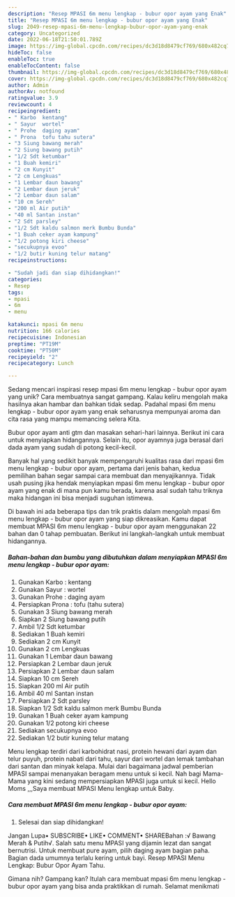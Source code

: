 ```yaml
---
description: "Resep MPASI 6m menu lengkap - bubur opor ayam yang Enak"
title: "Resep MPASI 6m menu lengkap - bubur opor ayam yang Enak"
slug: 2049-resep-mpasi-6m-menu-lengkap-bubur-opor-ayam-yang-enak
category: Uncategorized
date: 2022-06-18T21:50:01.789Z
image: https://img-global.cpcdn.com/recipes/dc3d18d8479cf769/680x482cq70/mpasi-6m-menu-lengkap-bubur-opor-ayam-foto-resep-utama.jpg
hideToc: false
enableToc: true
enableTocContent: false
thumbnail: https://img-global.cpcdn.com/recipes/dc3d18d8479cf769/680x482cq70/mpasi-6m-menu-lengkap-bubur-opor-ayam-foto-resep-utama.jpg
cover: https://img-global.cpcdn.com/recipes/dc3d18d8479cf769/680x482cq70/mpasi-6m-menu-lengkap-bubur-opor-ayam-foto-resep-utama.jpg
author: Admin
authorAv: notfound
ratingvalue: 3.9
reviewcount: 4
recipeingredient:
- " Karbo  kentang"
- " Sayur  wortel"
- " Prohe  daging ayam"
- " Prona  tofu tahu sutera"
- "3 Siung bawang merah"
- "2 Siung bawang putih"
- "1/2 Sdt ketumbar"
- "1 Buah kemiri"
- "2 cm Kunyit"
- "2 cm Lengkuas"
- "1 Lembar daun bawang"
- "2 Lembar daun jeruk"
- "2 Lembar daun salam"
- "10 cm Sereh"
- "200 ml Air putih"
- "40 ml Santan instan"
- "2 Sdt parsley"
- "1/2 Sdt kaldu salmon merk Bumbu Bunda"
- "1 Buah ceker ayam kampung"
- "1/2 potong kiri cheese"
- "secukupnya evoo"
- "1/2 butir kuning telur matang"
recipeinstructions:

- "Sudah jadi dan siap dihidangkan!"
categories:
- Resep
tags:
- mpasi
- 6m
- menu

katakunci: mpasi 6m menu 
nutrition: 166 calories
recipecuisine: Indonesian
preptime: "PT19M"
cooktime: "PT50M"
recipeyield: "2"
recipecategory: Lunch

---
```





Sedang mencari inspirasi resep mpasi 6m menu lengkap - bubur opor ayam yang unik? Cara membuatnya sangat gampang. Kalau keliru mengolah maka hasilnya akan hambar dan bahkan tidak sedap. Padahal mpasi 6m menu lengkap - bubur opor ayam yang enak seharusnya mempunyai aroma dan cita rasa yang mampu memancing selera Kita.





Bubur opor ayam anti gtm dan masakan sehari-hari lainnya. Berikut ini cara untuk menyiapkan hidangannya. Selain itu, opor ayamnya juga berasal dari dada ayam yang sudah di potong kecil-kecil.

Banyak hal yang sedikit banyak mempengaruhi kualitas rasa dari mpasi 6m menu lengkap - bubur opor ayam, pertama dari jenis bahan, kedua pemilihan bahan segar sampai cara membuat dan menyajikannya. Tidak usah pusing jika hendak menyiapkan mpasi 6m menu lengkap - bubur opor ayam yang enak di mana pun kamu berada, karena asal sudah tahu triknya maka hidangan ini bisa menjadi suguhan istimewa.






Di bawah ini ada beberapa tips dan trik praktis dalam mengolah mpasi 6m menu lengkap - bubur opor ayam yang siap dikreasikan. Kamu dapat membuat MPASI 6m menu lengkap - bubur opor ayam menggunakan 22 bahan dan 0 tahap pembuatan. Berikut ini langkah-langkah untuk membuat hidangannya.

<!--inarticleads1-->

##### Bahan-bahan dan bumbu yang dibutuhkan dalam menyiapkan MPASI 6m menu lengkap - bubur opor ayam:

1. Gunakan  Karbo : kentang
1. Gunakan  Sayur : wortel
1. Gunakan  Prohe : daging ayam
1. Persiapkan  Prona : tofu (tahu sutera)
1. Gunakan 3 Siung bawang merah
1. Siapkan 2 Siung bawang putih
1. Ambil 1/2 Sdt ketumbar
1. Sediakan 1 Buah kemiri
1. Sediakan 2 cm Kunyit
1. Gunakan 2 cm Lengkuas
1. Gunakan 1 Lembar daun bawang
1. Persiapkan 2 Lembar daun jeruk
1. Persiapkan 2 Lembar daun salam
1. Siapkan 10 cm Sereh
1. Siapkan 200 ml Air putih
1. Ambil 40 ml Santan instan
1. Persiapkan 2 Sdt parsley
1. Siapkan 1/2 Sdt kaldu salmon merk Bumbu Bunda
1. Gunakan 1 Buah ceker ayam kampung
1. Gunakan 1/2 potong kiri cheese
1. Sediakan secukupnya evoo
1. Sediakan 1/2 butir kuning telur matang


Menu lengkap terdiri dari karbohidrat nasi, protein hewani dari ayam dan telur puyuh, protein nabati dari tahu, sayur dari wortel dan lemak tambahan dari santan dan minyak kelapa. Mulai dari bagaimana jadwal pemberian MPASI sampai menanyakan beragam menu untuk si kecil. Nah bagi Mama-Mama yang kini sedang mempersiapkan MPASI juga untuk si kecil. Hello Moms ,,,Saya membuat MPASI Menu lengkap untuk Baby. 

<!--inarticleads2-->

##### Cara membuat MPASI 6m menu lengkap - bubur opor ayam:


1. Selesai dan siap dihidangkan!

Jangan Lupa• SUBSCRIBE• LIKE• COMMENT• SHAREBahan :√ Bawang Merah &amp; Putih√. Salah satu menu MPASI yang dijamin lezat dan sangat bernutrisi. Untuk membuat pure ayam, pilih daging ayam bagian paha. Bagian dada umumnya terlalu kering untuk bayi. Resep MPASI Menu Lengkap: Bubur Opor Ayam Tahu. 

Gimana nih? Gampang kan? Itulah cara membuat mpasi 6m menu lengkap - bubur opor ayam yang bisa anda praktikkan di rumah. Selamat menikmati
